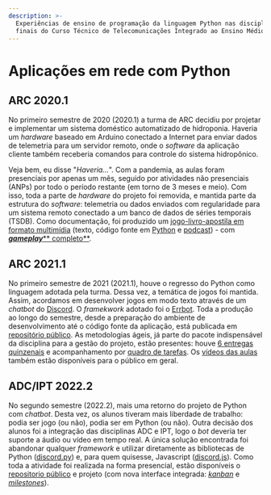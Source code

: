 ```yaml
---
description: >-
  Experiências de ensino de programação da linguagem Python nas disciplinas
  finais do Curso Técnico de Telecomunicações Integrado ao Ensino Médio.
---
```


# Aplicações em rede com Python

## ARC 2020.1

No primeiro semestre de 2020 (2020.1) a turma de ARC decidiu por projetar e implementar um sistema doméstico automatizado de hidroponia. Haveria um _hardware_ baseado em Arduino conectado a Internet para enviar dados de telemetria para um servidor remoto, onde o _software_ da aplicação cliente também receberia comandos para controle do sistema hidropônico.

Veja bem, eu disse "_Haveria..._". Com a pandemia, as aulas foram presenciais por apenas um mês, seguido por atividades não presenciais (ANPs) por todo o período restante (em torno de 3 meses e meio). Com isso, toda a parte de _hardware_ do projeto foi removida, e mantida parte da estrutura do _software_: telemetria ou dados enviados com regularidade para um sistema remoto conectado a um banco de dados de séries temporais (TSDB). Como documentação, foi produzido um [jogo-livro-apostila em formato multimídia](https://boidacarapreta.github.io/arc20201) (texto, código fonte em [Python](https://python.org/) e [podcast](https://anchor.fm/boidacarapreta)) - com [_**gameplay**_** completo**](https://youtu.be/039Wtug3DC0).

## ARC 2021.1

No primeiro semestre de 2021 (2021.1), houve o regresso do Python como linguagem adotada pela turma. Dessa vez, a temática de jogos foi mantida. Assim, acordamos em desenvolver jogos em modo texto através de um _chatbot_ do [Discord](https://discord.com/). O _framekwork_ adotado foi o [Errbot](https://errbot.io/). Toda a produção ao longo do semestre, desde a preparação do ambiente de desenvolvimento até o código fonte da aplicação, está publicada em [repositório público](https://github.com/boidacarapreta/arc20211). As metodologias ágeis, já parte do pacote indispensável da disciplina para a gestão do projeto, estão presentes: houve [6 entregas quinzenais](https://github.com/boidacarapreta/arc20211/milestones?direction=asc\&sort=due\_date\&state=closed) e acompanhamento por [quadro de tarefas](https://github.com/boidacarapreta/arc20211/projects/1?fullscreen=true). Os [vídeos das aulas](https://www.youtube.com/watch?v=ZTtCJd5yaPE\&list=PLje9mMro7hT38y3rPVQlX3N3MFuRXicKc) também estão disponíveis para o público em geral.

## ADC/IPT 2022.2

No segundo semestre (2022.2), mais uma retorno do projeto de Python com _chatbot_. Desta vez, os alunos tiveram mais liberdade de trabalho: podia ser jogo (ou não), podia ser em Python (ou não). Outra decisão dos alunos foi a integração das disciplinas ADC e IPT, logo o _bot_ deveria ter suporte a áudio ou vídeo em tempo real. A única solução encontrada foi abandonar qualquer _framework_ e utilizar diretamente as bibliotecas de Python ([discord.py](https://discordpy.readthedocs.io/)) e, para quem quisesse, Javascript ([discord.js](https://discordjs.guide/)). Como toda a atividade foi realizada na forma presencial, estão disponíveis o [repositorio público](https://github.com/boidacarapreta/adcipt20222) e projeto (com nova interface integrada: [_kanban_](https://github.com/users/boidacarapreta/projects/2) e [_milestones_](https://github.com/users/boidacarapreta/projects/2/views/2)).

